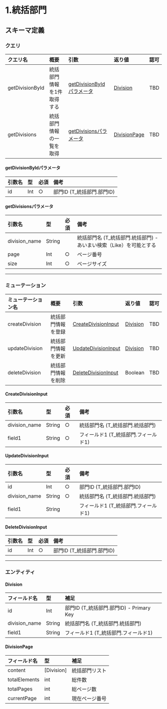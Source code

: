# 1.統括部門

## スキーマ定義

### クエリ

| クエリ名 | 概要 | 引数 | 返り値 | 認可 |
| :-- | :-- | :-- |:-- | :-- |
| getDivisionById | 統括部門情報を1件取得する | [getDivisionByIdパラメータ](./1.統括部門.md#getdivisionbyidパラメータ) | [Division](./1.統括部門.md#division) | TBD |
| getDivisions | 統括部門情報の一覧を取得 | [getDivisionsパラメータ](./1.統括部門.md#getdivisionsパラメータ) | [DivisionPage](./1.統括部門.md#divisionpage) | TBD |

#### getDivisionByIdパラメータ
| 引数名 | 型 | 必須 | 備考 |
| :-- | :-- | :-- |:-- |
| id | Int | ○ | 部門ID (T_統括部門.部門ID) |

#### getDivisionsパラメータ
| 引数名 | 型 | 必須 | 備考 | 
| :-- | :-- | :-- |:-- |
| division_name | String | | 統括部門名 (T_統括部門.統括部門) - あいまい検索（Like）を可能とする |
| page | Int | ○ | ページ番号 |
| size | Int | ○ | ページサイズ |

---

### ミューテーション

| ミューテーション名 | 概要 | 引数 | 返り値 | 認可 |
| :-- | :-- | :-- |:-- | :-- |
| createDivision | 統括部門情報を登録 | [CreateDivisionInput](./1.統括部門.md#createdivisioninput) | [Division](./1.統括部門.md#division) | TBD |
| updateDivision | 統括部門情報を更新 | [UpdateDivisionInput](./1.統括部門.md#updatedivisioninput) | [Division](./1.統括部門.md#division) | TBD |
| deleteDivision | 統括部門情報を削除 | [DeleteDivisionInput](./1.統括部門.md#deletedivisioninput) | Boolean | TBD |

#### CreateDivisionInput
| 引数名 | 型 | 必須 | 備考 |
| :-- | :-- | :-- |:-- |
| division_name | String | ○ | 統括部門名 (T_統括部門.統括部門) |
| field1 | String | ○ | フィールド1 (T_統括部門.フィールド1) |

#### UpdateDivisionInput
| 引数名 | 型 | 必須 | 備考 |
| :-- | :-- | :-- |:-- |
| id | Int | ○ | 部門ID (T_統括部門.部門ID) |
| division_name | String | ○ | 統括部門名 (T_統括部門.統括部門) |
| field1 | String | | フィールド1 (T_統括部門.フィールド1) |

#### DeleteDivisionInput
| 引数名 | 型 | 必須 | 備考 |
| :-- | :-- | :-- |:-- |
| id | Int | ○ | 部門ID (T_統括部門.部門ID) |

---

### エンティティ

#### Division
| フィールド名 | 型 | 補足 |
| :-- | :-- | :-- |
| id | Int | 部門ID (T_統括部門.部門ID) - Primary Key |
| division_name | String | 統括部門名 (T_統括部門.統括部門) |
| field1 | String | フィールド1 (T_統括部門.フィールド1) |

#### DivisionPage
| フィールド名 | 型 | 補足 |
| :-- | :-- | :-- |
| content | [Division] | 統括部門リスト |
| totalElements | int | 総件数 |
| totalPages | int | 総ページ数 |
| currentPage | int | 現在ページ番号 |
